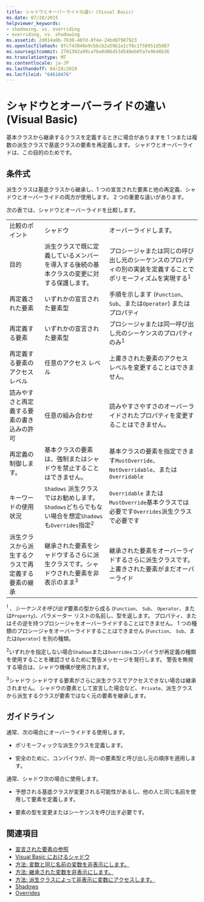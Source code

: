 ```yaml
---
title: シャドウとオーバーライドの違い (Visual Basic)
ms.date: 07/20/2015
helpviewer_keywords:
- shadowing, vs. overriding
- overriding, vs. shadowing
ms.assetid: 2d014a0b-7630-407d-8f4e-24bd87987923
ms.openlocfilehash: 8fcf43040e9cbbcb2a59b1e1cf8c1f58951d5d87
ms.sourcegitcommit: 2701302a99cafbe0d86d53d540eb0fa7e9b46b36
ms.translationtype: MT
ms.contentlocale: ja-JP
ms.lasthandoff: 04/28/2019
ms.locfileid: "64610476"
---
```

# <a name="differences-between-shadowing-and-overriding-visual-basic"></a>シャドウとオーバーライドの違い (Visual Basic)
基本クラスから継承するクラスを定義するときに場合がありますを 1 つまたは複数の派生クラスで基底クラスの要素を再定義します。 シャドウとオーバーライドは、この目的のためです。  
  
## <a name="comparison"></a>条件式  
 派生クラスは基底クラスから継承し、1 つの宣言された要素と他の再定義、シャドウとオーバーライドの両方が使用します。 2 つの重要な違いがあります。  
  
 次の表では、シャドウとオーバーライドを比較します。  
  
||||  
|---|---|---|  
|比較のポイント|シャドウ|オーバーライドします。|  
|目的|派生クラスで既に定義しているメンバーを導入する後続の基本クラスの変更に対する保護します。|プロシージャまたは同じの呼び出し元のシーケンスのプロパティの別の実装を定義することでポリモーフィズムを実現する<sup>1</sup>|  
|再定義された要素|いずれかの宣言された要素型|手順を示します (`Function`、 `Sub`、または`Operator`) またはプロパティ|  
|再定義する要素|いずれかの宣言された要素型|プロシージャまたは同一呼び出し元のシーケンスのプロパティのみ<sup>1</sup>|  
|再定義する要素のアクセス レベル|任意のアクセス レベル|上書きされた要素のアクセス レベルを変更することはできません。|  
|読みやすさと再定義する要素の書き込みの許可|任意の組み合わせ|読みやすさやすさのオーバーライドされたプロパティを変更することはできません。|  
|再定義の制御します。|基本クラスの要素は、強制またはシャドウを禁止することはできません。|基本クラスの要素を指定できます`MustOverride`、 `NotOverridable`、または `Overridable`|  
|キーワードの使用状況|`Shadows` 派生クラスではお勧めします。`Shadows`どちらでもない場合を想定`Shadows`も`Overrides`指定<sup>2</sup>|`Overridable` または`MustOverride`基本クラスでは必要です`Overrides`派生クラスで必要です|  
|派生クラスから派生するクラスで再定義する要素の継承|継承された要素をシャドウするさらに派生クラスです。シャドウされた要素を非表示のまま<sup>3</sup>|継承された要素をオーバーライドするさらに派生クラスです。上書きされた要素がまだオーバーライド|  
  
 <sup>1</sup> 、*シーケンスを呼び出す*要素の型から成る (`Function`、 `Sub`、 `Operator`、または`Property`)、パラメーター リストの名前し、型を返します。 プロパティ、またはその逆を持つプロシージャをオーバーライドすることはできません。 1 つの種類のプロシージャをオーバーライドすることはできません (`Function`、 `Sub`、または`Operator`) を別の種類。  
  
 <sup>2</sup>いずれかを指定しない場合`Shadows`または`Overrides`コンパイラが再定義の種類を使用することを確認させるために警告メッセージを発行します。 警告を無視する場合は、シャドウ機構が使用されます。  
  
 <sup>3</sup>シャドウ シャドウする要素がさらに派生クラスでアクセスできない場合は継承されません。 シャドウの要素として宣言した場合など、 `Private`、派生クラスから派生するクラスが要素ではなく元の要素を継承します。  
  
## <a name="guidelines"></a>ガイドライン  
 通常、次の場合にオーバーライドする使用します。  
  
- ポリモーフィックな派生クラスを定義します。  
  
- 安全のために、コンパイラが、同一の要素型と呼び出し元の順序を適用します。  
  
 通常、シャドウ次の場合に使用します。  
  
- 予想される基底クラスが変更される可能性があるし、他の人と同じ名前を使用して要素を定義します。  
  
- 要素の型を変更またはシーケンスを呼び出す必要です。  
  
## <a name="see-also"></a>関連項目

- [宣言された要素の参照](../../../../visual-basic/programming-guide/language-features/declared-elements/references-to-declared-elements.md)
- [Visual Basic におけるシャドウ](../../../../visual-basic/programming-guide/language-features/declared-elements/shadowing.md)
- [方法: 変数と同じ名前の変数を非表示にします。](../../../../visual-basic/programming-guide/language-features/declared-elements/how-to-hide-a-variable-with-the-same-name-as-your-variable.md)
- [方法: 継承された変数を非表示にします。](../../../../visual-basic/programming-guide/language-features/declared-elements/how-to-hide-an-inherited-variable.md)
- [方法: 派生クラスによって非表示に変数にアクセスします。](../../../../visual-basic/programming-guide/language-features/declared-elements/how-to-access-a-variable-hidden-by-a-derived-class.md)
- [Shadows](../../../../visual-basic/language-reference/modifiers/shadows.md)
- [Overrides](../../../../visual-basic/language-reference/modifiers/overrides.md)
